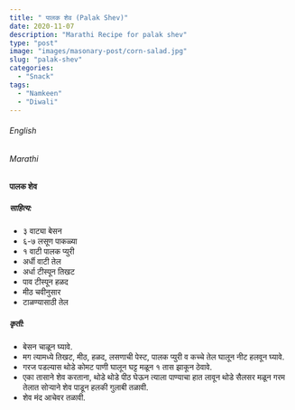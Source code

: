 ```yaml
---
title: " पालक शेव (Palak Shev)"
date: 2020-11-07
description: "Marathi Recipe for palak shev"
type: "post"
image: "images/masonary-post/corn-salad.jpg"
slug: "palak-shev"
categories: 
  - "Snack"
tags:
  - "Namkeen"
  - "Diwali"
---
```


###### English






###### Marathi


####  पालक शेव


##### साहित्य:

- ३ वाट्या बेसन 
- ६-७ लसूण पाकळ्या 
- १ वाटी पालक प्युरी 
- अर्धी वाटी तेल 
- अर्धा टीस्पून तिखट 
- पाव टीस्पून हळद 
- मीठ चवीनुसार 
- टाळण्यासाठी तेल 
 

##### कृती: 


- बेसन चाळून घ्यावे. 
- मग त्यामध्ये तिखट, मीठ, हळद, लसणाची पेस्ट, पालक प्युरी व कच्चे तेल घालून नीट हलवून घ्यावे. 
- गरज पडल्यास थोडे कोमट पाणी घालून घट्ट मळून १ तास झाकून ठेवावे. 
- एका तासाने शेव करताना, थोडे थोडे पीठ घेऊन त्याला पाण्याचा हात लावून थोडे सैलसर मळून गरम तेलात सोऱ्याने शेव पाडून हलकी गुलाबी तळावी. 
- शेव मंद आचेवर तळावी. 

